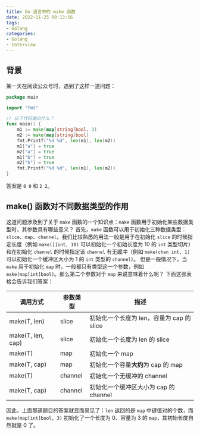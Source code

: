 ```yaml
---
title: Go 语言中的 make 函数
date: 2022-11-25 00:13:56
tags:
- Golang
categories:
- Golang
- Interview
---
```


## 背景

某一天在阅读公众号时，遇到了这样一道问题：

```go
package main

import "fmt"

// 以下代码输出什么？
func main() {
    m1 := make(map[string]bool, 3)
    m2 := make(map[string]bool)
    fmt.Printf("%d %d", len(m1), len(m2))
    m1["a"] = true
    m2["a"] = true
    m1["b"] = true
    m2["b"] = true
    fmt.Printf("%d %d", len(m1), len(m2))
}
```

答案是 `0 0` 和 `2 2`。

## make() 函数对不同数据类型的作用

这道问题涉及到了关于 `make` 函数的一个知识点：`make` 函数用于初始化某些数据类型时，其参数具有哪些意义？
首先，`make` 函数可以用于初始化三种数据类型：`slice`、`map`、`channel`。我们比较熟悉的用法一般是用于在初始化 `slice` 的时候指定长度（例如 `make([]int, 10)` 可以初始化一个初始长度为 10 的 `int` 类型切片）和在初始化 `channel` 的时候指定该 `channel` 有无缓冲（例如 `make(chan int, 1)` 可以初始化一个缓冲区大小为 1 的 `int` 类型的 `channel`）。
但是一般情况下，当 `make` 用于初始化 `map` 时，一般都只有类型这一个参数，例如 `make(map[int]bool)`。那么第二个参数对于 `map` 来说意味着什么呢？
下面这张表格会告诉我们答案：

| 调用方式                         | 参数类型    | 描述                   |
| ---------------------------- | ------- | -------------------- |
| make(T, len)                 | slice   | 初始化一个长度为 len，容量为 cap 的 slice |
| make(T, len, cap)            | slice   | 初始化一个长度为 len 的 slice            |
| make(T)                      | map     | 初始化一个 map                          |
| make(T, cap)                 | map     | 初始化一个容量**大约**为 cap 的 map      |
| make(T)                      | channel | 初始化一个无缓冲的 channel              |
| make(T, cap)                 | channel | 初始化一个缓冲区大小为 cap 的 channel    |

因此，上面那道题目的答案就显而易见了：`len` 返回的是 `map` 中键值对的个数，而 `make(map[int]bool, 3)` 初始化了一个长度为 0、容量为 3 的 `map`，其初始长度自然就是 0 了。
